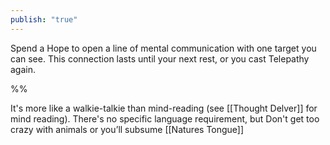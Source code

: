 ```yaml
---
publish: "true"
---
```

Spend a Hope to open a line of mental communication with one target you can see. This connection lasts until your next rest, or you cast Telepathy again.

%%

It's more like a walkie-talkie than mind-reading (see [[Thought Delver]] for mind reading). 
There's no specific language requirement, but Don't get too crazy with animals or you’ll subsume [[Natures Tongue]] 